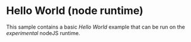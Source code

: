 # Hello World (node runtime)

This sample contains a basic _Hello World_ example that can be run on the _experimental_ nodeJS runtime.
